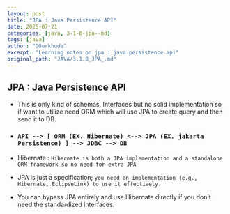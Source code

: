 ```yaml
---
layout: post
title: "JPA : Java Persistence API"
date: 2025-07-21
categories: [java, 3-1-0-jpa--md]
tags: [java]
author: "GGurkhude"
excerpt: "Learning notes on jpa : java persistence api"
original_path: "JAVA/3.1.0_JPA_.md"
---
```


## JPA : Java Persistence API

- This is only kind of schemas, Interfaces but no solid implementation so if want to utilize need ORM which will use JPA to create query and then send it to DB.
- ### `API --> [ ORM (EX. Hibernate) <--> JPA (EX. jakarta Persistence) ] --> JDBC --> DB`
- Hibernate : `Hibernate is both a JPA implementation and a standalone ORM framework so no need for extra JPA`

- JPA is just a specification; `you need an implementation (e.g., Hibernate, EclipseLink) to use it effectively.`
- You can bypass JPA entirely and use Hibernate directly if you don't need the standardized interfaces.